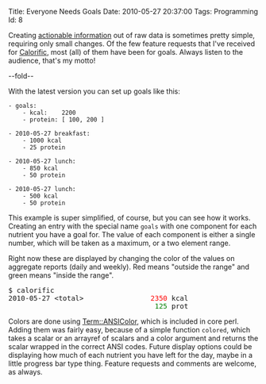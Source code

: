 Title: Everyone Needs Goals
Date:  2010-05-27 20:37:00
Tags:  Programming
Id:    8

Creating [actionable information][1] out of raw data is sometimes pretty simple, requiring only small changes. Of the few feature requests that I've received for [Calorific][], most (all) of them have been for goals. Always listen to the audience, that's my motto!

--fold--

With the latest version you can set up goals like this:

    - goals: 
        - kcal:    2200
        - protein: [ 100, 200 ]
        
    - 2010-05-27 breakfast:
        - 1000 kcal
        - 25 protein
    
    - 2010-05-27 lunch:
        - 850 kcal
        - 50 protein
        
    - 2010-05-27 lunch:
        - 500 kcal
        - 50 protein

This example is super simplified, of course, but you can see how it works. Creating an entry with the special name `goals` with one component for each nutrient you have a goal for. The value of each component is either a single number, which will be taken as a maximum, or a two element range.

Right now these are displayed by changing the color of the values on aggregate reports (daily and weekly). Red means "outside the range" and green means "inside the range".

<pre>
$ calorific
2010-05-27 &lt;total&gt;                <font color="red">2350</font> kcal
                                   <font color="green">125</font> prot
</pre>

Colors are done using [Term::ANSIColor][], which is included in core perl. Adding them was fairly easy, because of a simple function `colored`, which takes a scalar or an arrayref of scalars and a color argument and returns the scalar wrapped in the correct ANSI codes. Future display options could be displaying how much of each nutrient you have left for the day, maybe in a little progress bar type thing. Feature requests and comments are welcome, as always.

[1]:               2010-05-12-actionable-information.html
[Calorific]:       http://github.com/peterkeen/calorific
[Term::ANSIColor]: http://perldoc.perl.org/Term/ANSIColor.html
